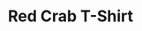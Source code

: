 ---
title: Red Crab T-Shirt
image: /img/red-crab-shirt.png
hover_image: /img/red-crab-shirt.png
product:
  description: Dignissim qui blandit praesent luptatum zzril delenit augue duis dolore te feugait nulla facilisi augue duis dolore te feugait.
  price: 25.00
  custom_fields:
  - template: product-field-size
    id: size
    name: Size
    options:
      - S
      - M
      - L
---